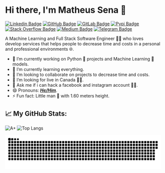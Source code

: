 # Hi there, I'm Matheus Sena 👋
[![Linkedin Badge](https://img.shields.io/badge/LinkedIn-0077B5?style=for-the-badge&logo=linkedin&logoColor=white)](https://www.linkedin.com/in/senavs)
[![GitHub Badge](https://img.shields.io/badge/GitHub-100000?style=for-the-badge&logo=github&logoColor=white)](https://github.com/senavs)
[![GitLab Badge](https://img.shields.io/badge/GitLab-330F63?style=for-the-badge&logo=gitlab&logoColor=white)](https://gitlab.com/senavs)
[![Pypi Badge](https://img.shields.io/badge/Python-3776AB?style=for-the-badge&logo=python&logoColor=white)](https://pypi.org/user/senavs/)
[![Stack Overflow Badge](https://img.shields.io/badge/Stack_Overflow-FE7A16?style=for-the-badge&logo=stack-overflow&logoColor=white)](https://stackoverflow.com/users/12996853/senavs)
[![Medium Badge](https://img.shields.io/badge/Medium-12100E?style=for-the-badge&logo=medium&logoColor=white)](https://medium.com/@senavs)
[![Telegram Badge](https://img.shields.io/badge/Telegram-2CA5E0?style=for-the-badge&logo=telegram&logoColor=white)](https://t.me/senavs)

A Machine Learning and Full Stack Software Engineer 👨‍💻 who loves develop services that helps people to decrease time and costs in a personal and professional environments 🌐.

- 🔭 I’m currently working on Python 🐍 projects and Machine Learning 🧠 models.
- 🌱 I’m currently learning everything.
- 👯 I’m looking to collaborate on projects to decrease time and costs.
- 🤔 I’m looking for live in Canada 🍁😍.
- 💬 Ask me if i can hack a facebook and instagram account 👨‍💻.
- 😄 Pronouns: _**[He/Him](https://pronoun.is/he)**_.
- ⚡ Fun fact: Little man 👶 with 1.60 meters height.

## 📈 My GitHub Stats:
![A+](https://github-readme-stats.vercel.app/api?username=senavs&show_icons=true&hide_border=true&&count_private=true&include_all_commits=true)
![Top Langs](https://github-readme-stats.vercel.app/api/top-langs/?username=senavs&layout=compact&hide_border=true)

<!-- from https://github.com/Platane/snk -->
![Snake Status](./images/github-senavs-snake.svg)